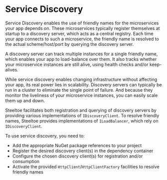 # Service Discovery

Service Discovery enables the use of friendly names for the microservices your app depends on.
These microservices typically register themselves at startup to a discovery server, which acts as a central registry.
Each time your app connects to such a microservice, the friendly name is resolved to the actual scheme/host/port by querying the discovery server.

A discovery server can track multiple instances for a single friendly name, which enables your app to load-balance over them.
It also tracks whether your microservice instances are still alive, using health checks and/or keep-alives.

While service discovery enables changing infrastructure without affecting your app, its real power lies in scalability.
Discovery servers can typically be run in a cluster to eliminate the single point of failure.
And because they monitor the liveliness of your microservice instances, you can easily scale them up and down.

Steeltoe facilitates both registration and querying of discovery servers by providing various implementations of `IDiscoveryClient`.
To resolve friendly names, Steeltoe provides implementations of `ILoadBalancer`, which rely on `IDiscoveryClient`.

To use service discovery, you need to:

- Add the appropriate NuGet package references to your project
- Register the desired discovery client(s) in the dependency container
- Configure the chosen discovery client(s) for registration and/or consumption
- Activate the provided `HttpClient`/`HttpClientFactory` facilities to resolve friendly names
